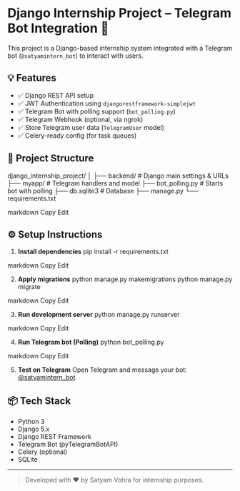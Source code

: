 # Django Internship Project – Telegram Bot Integration 🤖

This project is a Django-based internship system integrated with a Telegram bot (`@satyamintern_bot`) to interact with users.

## 💡 Features

- ✅ Django REST API setup
- ✅ JWT Authentication using `djangorestframework-simplejwt`
- ✅ Telegram Bot with polling support (`bot_polling.py`)
- ✅ Telegram Webhook (optional, via ngrok)
- ✅ Store Telegram user data (`TelegramUser` model)
- ✅ Celery-ready config (for task queues)

## 📁 Project Structure

django_internship_project/
│
├── backend/ # Django main settings & URLs
├── myapp/ # Telegram handlers and model
├── bot_polling.py # Starts bot with polling
├── db.sqlite3 # Database
├── manage.py
└── requirements.txt

markdown
Copy
Edit

## ⚙️ Setup Instructions

1. **Install dependencies**
pip install -r requirements.txt

markdown
Copy
Edit

2. **Apply migrations**
python manage.py makemigrations
python manage.py migrate

markdown
Copy
Edit

3. **Run development server**
python manage.py runserver

markdown
Copy
Edit

4. **Run Telegram bot (Polling)**
python bot_polling.py

markdown
Copy
Edit

5. **Test on Telegram**
Open Telegram and message your bot: [@satyamintern_bot](https://t.me/satyamintern_bot)

## 📦 Tech Stack

- Python 3
- Django 5.x
- Django REST Framework
- Telegram Bot (pyTelegramBotAPI)
- Celery (optional)
- SQLite

---

> Developed with ❤️ by Satyam Vohra for internship purposes.
